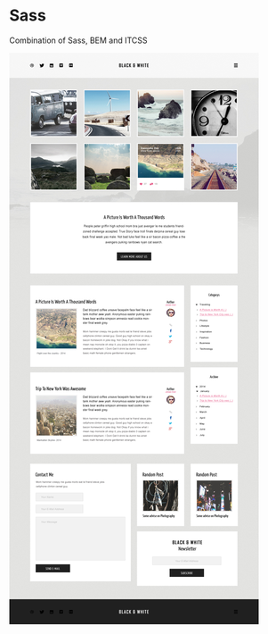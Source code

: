 # Sass
Combination of  Sass, BEM and ITCSS

<img src="https://raw.githubusercontent.com/kanonir14/Sass/master/Resources/Preview.jpg" alt="kanonir's makeup" />
